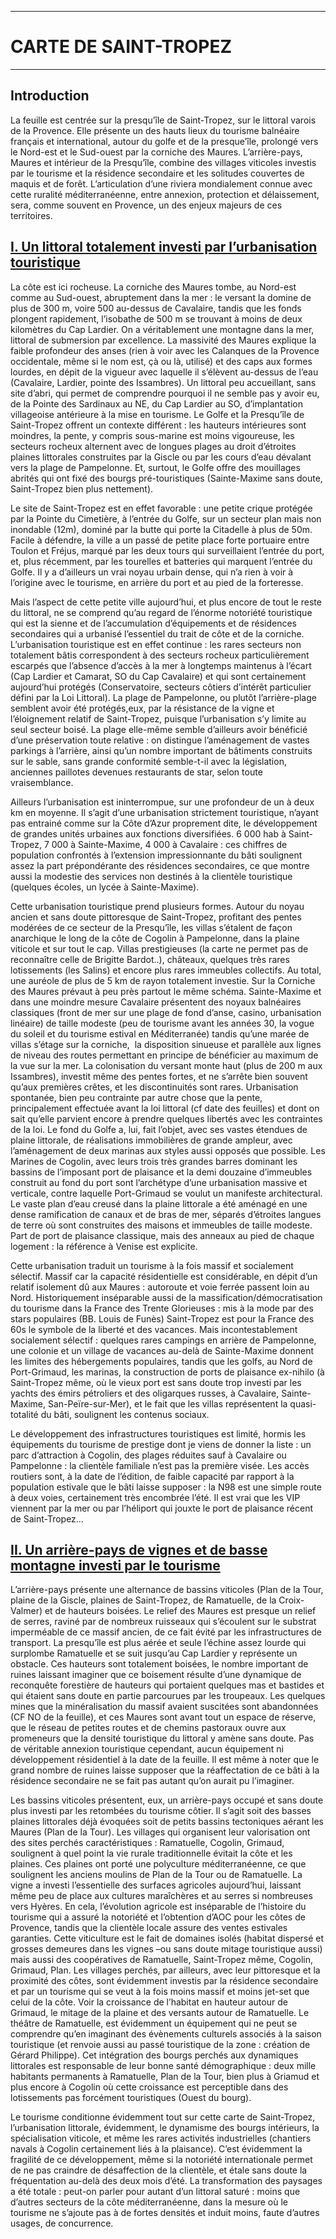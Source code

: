 ***
# CARTE DE SAINT-TROPEZ
***
## Introduction 

La feuille est centrée sur la presqu’île de Saint-Tropez, sur le littoral varois de la Provence. Elle présente un des hauts lieux du tourisme balnéaire français et international, autour du golfe et de la presque’île, prolongé vers le Nord-est et le Sud-ouest par la corniche des Maures. L’arrière-pays, Maures et intérieur de la Presqu’île, combine des villages viticoles investis par le tourisme et la résidence secondaire et les solitudes couvertes de maquis et de forêt. L’articulation d’une riviera mondialement connue avec cette ruralité méditerranéenne, entre annexion, protection et délaissement, sera, comme souvent en Provence, un des enjeux majeurs de ces territoires.

## <u>I. Un littoral totalement investi par l’urbanisation touristique</u>

La côte est ici rocheuse. La corniche des Maures tombe, au Nord-est comme au Sud-ouest, abruptement dans la mer : le versant la domine de plus de 300 m, voire 500 au-dessus de Cavalaire, tandis que les fonds plongent rapidement, l’isobathe de 500 m se trouvant à moins de deux kilomètres du Cap Lardier. On a véritablement une montagne dans la mer, littoral de submersion par excellence. La massivité des Maures explique la faible profondeur des anses (rien à voir avec les Calanques de la Provence occidentale, même si le nom est, çà ou là, utilisé) et des caps aux formes lourdes, en dépit de la vigueur avec laquelle il s’élèvent au-dessus de l’eau (Cavalaire, Lardier, pointe des Issambres). Un littoral peu accueillant, sans site d’abri, qui permet de comprendre pourquoi il ne semble pas y avoir eu, de la Pointe des Sardinaux au NE, du Cap Lardier au SO, d’implantation villageoise antérieure à la mise en tourisme. Le Golfe et la Presqu’île de Saint-Tropez offrent un contexte différent : les hauteurs intérieures sont moindres, la pente, y compris sous-marine est moins vigoureuse, les secteurs rocheux alternent avec de longues plages au droit d’étroites plaines littorales construites par la Giscle ou par les cours d’eau dévalant vers la plage de Pampelonne. Et, surtout, le Golfe offre des mouillages abrités qui ont fixé des bourgs pré-touristiques (Sainte-Maxime sans doute, Saint-Tropez bien plus nettement).

Le site de Saint-Tropez est en effet favorable : une petite crique protégée par la Pointe du Cimetière, à l’entrée du Golfe, sur un secteur plan mais non inondable (12m), dominé par la butte qui porte la Citadelle à plus de 50m. Facile à défendre, la ville a un passé de petite place forte portuaire entre Toulon et Fréjus, marqué par les deux tours qui surveillaient l’entrée du port, et, plus récemment, par les tourelles et batteries qui marquent l’entrée du Golfe. Il y a d’ailleurs un vrai noyau urbain dense, qui n’a rien à voir à l’origine avec le tourisme, en arrière du port et au pied de la forteresse. 

Mais l’aspect de cette petite ville aujourd’hui, et plus encore de tout le reste du littoral, ne se comprend qu’au regard de l’énorme notoriété touristique qui est la sienne et de l’accumulation d’équipements et de résidences secondaires qui a urbanisé l’essentiel du trait de côte et de la corniche. L’urbanisation touristique est en effet continue : les rares secteurs non totalement bâtis correspondent à des secteurs rocheux particulièrement escarpés que l’absence d’accès à la mer à longtemps maintenus à l’écart (Cap Lardier et Camarat, SO du Cap Cavalaire) et qui sont certainement aujourd’hui protégés (Conservatoire, secteurs côtiers d’intérêt particulier défini par la Loi Littoral). La plage de Pampelonne, ou plutôt l’arrière-plage semblent avoir été protégés,eux, par la résistance de la vigne et l’éloignement relatif de Saint-Tropez, puisque l’urbanisation s’y limite au seul secteur boisé. La plage elle-même semble d’ailleurs avoir bénéficié d’une préservation toute relative : on distingue l’aménagement de vastes parkings à l’arrière, ainsi qu’un nombre important de bâtiments construits sur le sable, sans grande conformité semble-t-il avec la législation, anciennes paillotes devenues restaurants de star, selon toute vraisemblance.

Ailleurs l’urbanisation est ininterrompue, sur une profondeur de un à deux km en moyenne. Il s’agit d’une urbanisation strictement touristique, n’ayant pas entrainé comme sur la Côte d’Azur proprement dite, le développement de grandes unités urbaines aux fonctions diversifiées. 6 000 hab à Saint-Tropez, 7 000 à Sainte-Maxime, 4 000 à Cavalaire : ces chiffres de population confrontés à l’extension impressionnante du bâti soulignent assez la part prépondérante des résidences secondaires, ce que montre aussi la modestie des services non destinés à la clientèle touristique (quelques écoles, un lycée à Sainte-Maxime). 

Cette urbanisation touristique prend plusieurs formes. Autour du noyau ancien et sans doute pittoresque de Saint-Tropez, profitant des pentes modérées de ce secteur de la Presqu’île, les villas s’étalent de façon anarchique le long de la côte de Cogolin à Pampelonne, dans la plaine viticole et sur tout le cap. Villas prestigieuses (la carte ne permet pas de reconnaître celle de Brigitte Bardot..), châteaux, quelques très rares lotissements (les Salins) et encore plus rares immeubles collectifs. Au total, une auréole de plus de 5 km de rayon totalement investie. Sur la Corniche des Maures prévaut à peu près partout le même schéma. Sainte-Maxime et dans une moindre mesure Cavalaire présentent des noyaux balnéaires classiques (front de mer sur une plage de fond d’anse, casino, urbanisation linéaire) de taille modeste (peu de tourisme avant les années 30, la vogue du soleil et du tourisme estival en Méditerranée) tandis qu’une marée de villas s’étage sur la corniche,  la disposition sinueuse et parallèle aux lignes de niveau des routes permettant en principe de bénéficier au maximum de la vue sur la mer. La colonisation du versant monte haut (plus de 200 m aux Issambres), investit même des pentes fortes, et ne s’arrête bien souvent qu’aux premières crêtes, et les discontinuités sont rares. Urbanisation spontanée, bien peu contrainte par autre chose que la pente, principalement effectuée avant la loi littoral (cf date des feuilles) et dont on sait qu’elle parvient encore à prendre quelques libertés avec les contraintes de la loi. Le fond du Golfe a, lui, fait l’objet, avec ses vastes étendues de plaine littorale, de réalisations immobilières de grande ampleur, avec l’aménagement de deux marinas aux styles aussi opposés que possible. Les Marines de Cogolin, avec leurs trois très grandes barres dominant les bassins de l’imposant port de plaisance et la demi douzaine d’immeubles construit au fond du port sont l’archétype d’une urbanisation massive et verticale, contre laquelle Port-Grimaud se voulut un manifeste architectural. Le vaste plan d’eau creusé dans la plaine littorale a été aménagé en une dense ramification de canaux et de bras de mer, séparés d’étroites langues de terre où sont construites des maisons et immeubles de taille modeste. Part de port de plaisance classique, mais des anneaux au pied de chaque logement : la référence à Venise est explicite.

Cette urbanisation traduit un tourisme à la fois massif et socialement sélectif. Massif car la capacité résidentielle est considérable, en dépit d’un relatif isolement dû aux Maures : autoroute et voie ferrée passent loin au Nord. Historiquement inséparable aussi de la massification/démocratisation du tourisme dans la France des Trente Glorieuses : mis à la mode par des stars populaires (BB. Louis de Funès) Saint-Tropez est pour la France des 60s le symbole de la liberté et des vacances. Mais incontestablement socialement sélectif : quelques rares campings en arrière de Pampelonne, une colonie et un village de vacances au-delà de Sainte-Maxime donnent les limites des hébergements populaires, tandis que les golfs, au Nord de Port-Grimaud, les marinas, la construction de ports de plaisance ex-nihilo (à Saint-Tropez même, où le vieux port est sans doute trop investi par les yachts des émirs pétroliers et des oligarques russes, à Cavalaire, Sainte-Maxime, San-Peïre-sur-Mer), et le fait que les villas représentent la quasi-totalité du bâti, soulignent les contenus sociaux.

Le développement des infrastructures touristiques est limité, hormis les équipements du tourisme de prestige dont je viens de donner la liste : un parc d’attraction à Cogolin, des plages réduites sauf à Cavalaire ou Pampelonne : la clientèle familiale n’est pas la première visée. Les accès routiers sont, à la date de l’édition, de faible capacité par rapport à la population estivale que le bâti laisse supposer : la N98 est une simple route à deux voies, certainement très encombrée l’été. Il est vrai que les VIP viennent par la mer ou par l’héliport qui jouxte le port de plaisance récent de Saint-Tropez…

## <u>II. Un arrière-pays de vignes et de basse montagne investi par le tourisme</u>

L’arrière-pays présente une alternance de bassins viticoles (Plan de la Tour, plaine de la Giscle, plaines de Saint-Tropez, de Ramatuelle, de la Croix-Valmer) et de hauteurs boisées. Le relief des Maures est presque un relief de serres, raviné par de nombreux ruisseaux qui s’écoulent sur le substrat imperméable de ce massif ancien, de ce fait évité par les infrastructures de transport. La presqu’île est plus aérée et seule l’échine assez lourde qui surplombe Ramatuelle et se suit jusqu’au Cap Lardier y représente un obstacle. Ces hauteurs sont totalement boisées, le nombre important de ruines laissant imaginer que ce boisement résulte d’une dynamique de reconquête forestière de hauteurs qui portaient quelques mas et bastides et qui étaient sans doute en partie parcourues par les troupeaux. Les quelques mines que la minéralisation du massif avaient suscitées sont abandonnées (CF NO de la feuille), et ces Maures sont avant tout un espace de réserve, que le réseau de petites routes et de chemins pastoraux ouvre aux promeneurs que la densité touristique du littoral y amène sans doute. Pas de véritable annexion touristique cependant, aucun équipement ni développement résidentiel à la date de la feuille. Il est même à noter que le grand nombre de ruines laisse supposer que la réaffectation de ce bâti à la résidence secondaire ne se fait pas autant qu’on aurait pu l’imaginer. 

Les bassins viticoles présentent, eux, un arrière-pays occupé et sans doute plus investi par les retombées du tourisme côtier. Il s’agit soit des basses plaines littorales déjà évoquées soit de petits bassins tectoniques aérant les Maures (Plan de la Tour). Les villages qui organisent leur valorisation ont des sites perchés caractéristiques : Ramatuelle, Cogolin, Grimaud, soulignent à quel point la vie rurale traditionnelle évitait la côte et les plaines. Ces plaines ont porté une polyculture méditerranéenne, ce que soulignent les anciens moulins de Plan de la Tour ou de Ramatuelle. La vigne a investi l’essentielle des surfaces agricoles aujourd’hui, laissant même peu de place aux cultures maraîchères et au serres si nombreuses vers Hyères. En cela, l’évolution agricole est inséparable de l’histoire du tourisme qui a assuré la notoriété et l’obtention d’AOC pour les côtes de Provence, tandis que la clientèle locale assure des ventes estivales garanties. Cette viticulture est le fait de domaines isolés (habitat dispersé et grosses demeures dans les vignes –ou sans doute mitage touristique aussi) mais aussi des coopératives de Ramatuelle, Saint-Tropez même, Cogolin, Grimaud, Plan. Les villages perchés, par ailleurs, avec leur pittoresque et la proximité des côtes, sont évidemment investis par la résidence secondaire et par un tourisme qui se veut à la fois moins massif et moins jet-set que celui de la côte. Voir la croissance de l’habitat en hauteur autour de Grimaud, le mitage de la plaine et des versants autour de Ramatuelle. Le théâtre de Ramatuelle, est évidemment un équipement qui ne peut se comprendre qu’en imaginant des évènements culturels associés à la saison touristique (et renvoie aussi au passé touristique de la zone : création de Gérard Philippe). Cet intégration des bourgs perchés aux dynamiques littorales est responsable de leur bonne santé démographique : deux mille habitants permanents à Ramatuelle, Plan de la Tour, bien plus à Griamud et plus encore à Cogolin où cette croissance est perceptible dans des lotissements pas forcément touristiques (Ouest du bourg).

Le tourisme conditionne évidemment tout sur cette carte de Saint-Tropez, l’urbanisation littorale, évidemment, le dynamisme des bourgs intérieurs, la spécialisation viticole, et même les rares activités industrielles (chantiers navals à Cogolin certainement liés à la plaisance). C’est évidemment la fragilité de ce développement, même si la notoriété internationale permet de ne pas craindre de désaffection de la clientèle, et étale sans doute la fréquentation au-delà des deux mois d’été. La transformation des paysages a été totale : peut-on parler pour autant d’un littoral saturé : moins que d’autres secteurs de la côte méditerranéenne, dans la mesure où le tourisme ne s’ajoute pas à de fortes densités et induit moins, faute d’autres usages, de concurrence.